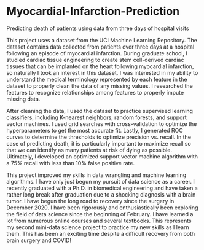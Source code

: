 # Myocardial-Infarction-Prediction
Predicting death of patients using data from three days of hospital visits

This project uses a dataset from the UCI Machine Learning Repository.  The dataset contains data collected from patients over three days at a hospital following an episode of myocardial infarction.  During graduate school, I studied cardiac tissue engineering to create stem cell-derived cardiac tissues that can be implanted on the heart following myocardial infarction, so naturally I took an interest in this dataset.  I was interested in my ability to understand the medical terminology represented by each feature in the dataset to properly clean the data of any missing values.  I researched the features to recognize relationships among features to properly impute missing data.

After cleaning the data, I used the dataset to practice supervised learning classifiers, including K-nearest neighbors, random forests, and support vector machines.  I used grid searches with cross-validation to optimize the hyperparameters to get the most accurate fit.  Lastly, I generated ROC curves to determine the thresholds to optimize precision vs. recall.  In the case of predicting death, it is particularly important to maximize recall so that we can identify as many patients at risk of dying as possible.  Ultimately, I developed an optimized support vector machine algorithm with a 75% recall with less than 10% false positive rate.

This project improved my skills in data wrangling and machine learning algorithms. I have only just begun my pursuit of data science as a career. I recently graduated with a Ph.D. in biomedical engineering and have taken a rather long break after graduation due to a shocking diagnosis with a brain tumor. I have begun the long road to recovery since the surgery in December 2020. I have been rigorously and enthusiastically been exploring the field of data science since the beginning of February.  I have learned a lot from numerous online courses and several textbooks.  This represents my second mini-data science project to practice my new skills as I learn them.  This has been an exciting time despite a difficult recovery from both brain surgery and COVID!
